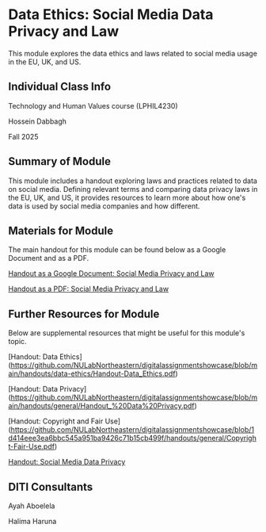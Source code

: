 <h1>Data Ethics: Social Media Data Privacy and Law</h1>

This module explores the data ethics and laws related to social media usage in the EU, UK, and US. 

<h2>Individual Class Info</h2>

Technology and Human Values course (LPHIL4230) 

Hossein Dabbagh

Fall 2025

<h2>Summary of Module</h2>

This module includes a handout exploring laws and practices related to data on social media. Defining relevant terms and comparing data privacy laws in the EU, UK, and US, it provides resources to learn more about how one's data is used by social media companies and how different. 

<h2>Materials for Module</h2>

The main handout for this module can be found below as a Google Document and as a PDF.

[Handout as a Google Document: Social Media Privacy and Law](https://docs.google.com/document/d/1HQvriLFs4BclpmokwTnfbliGPZoFJPbLKPxS4Ia6YLU/edit?usp=sharing)

[Handout as a PDF: Social Media Privacy and Law](https://github.com/NULabNortheastern/digitalassignmentshowcase/blob/main/data-ethics/fa25-dabbagh-lphil4230-dataprivacy+law/andout_%20Social%20Media%20Data%20Privacy%20and%20the%20Law.pdf)


<h2>Further Resources for Module</h2>

Below are supplemental resources that might be useful for this module's topic.

[Handout: Data Ethics] (https://github.com/NULabNortheastern/digitalassignmentshowcase/blob/main/handouts/data-ethics/Handout-Data_Ethics.pdf)

[Handout: Data Privacy] (https://github.com/NULabNortheastern/digitalassignmentshowcase/blob/main/handouts/general/Handout_%20Data%20Privacy.pdf)

[Handout: Copyright and Fair Use] (https://github.com/NULabNortheastern/digitalassignmentshowcase/blob/1d414eee3ea6bbc545a951ba9426c71b15cb499f/handouts/general/Copyright-Fair-Use.pdf)

[Handout: Social Media Data Privacy](https://docs.google.com/document/d/1fHIdfqg1FvbCbCTeBLsLdzqEXdnwWYmskMxLrKVs7gM/edit?tab=t.0)


<h2>DITI Consultants</h2>

Ayah Aboelela

Halima Haruna
